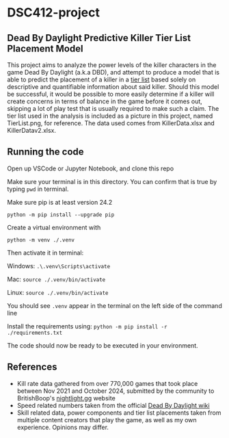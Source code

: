 # DSC412-project

## Dead By Daylight Predictive Killer Tier List Placement Model

This project aims to analyze the power levels of the killer characters in the game Dead By Daylight (a.k.a DBD), and attempt to produce a model that is able to predict the placement of a killer in a [tier list](https://en.wikipedia.org/wiki/Tier_list) based solely on descriptive and quantifiable information about said killer.
Should this model be successful, it would be possible to more easily determine if a killer will create concerns in terms of balance in the game before it comes out, skipping a lot of play test that is usually required to make such a claim.
The tier list used in the analysis is included as a picture in this project, named TierList.png, for reference. The data used comes from KillerData.xlsx and KillerDatav2.xlsx.

## Running the code

Open up VSCode or Jupyter Notebook, and clone this repo

Make sure your terminal is in this directory. You can confirm that is true by typing `pwd` in terminal.

Make sure pip is at least version 24.2

`python -m pip install --upgrade pip`

Create a virtual environment with

`python -m venv ./.venv`

Then activate it in terminal:

Windows: `.\.venv\Scripts\activate`

Mac: `source ./.venv/bin/activate`

Linux: `source ./.venv/bin/activate`

You should see `.venv` appear in the terminal on the left side of the command line

Install the requirements using:
`python -m pip install -r ./requirements.txt`

The code should now be ready to be executed in your environment.

## References

- Kill rate data gathered from over 770,000 games that took place between Nov 2021 and October 2024, submitted by the community to BritishBoop's [nightlight.gg](https://nightlight.gg/) website
- Speed related numbers taken from the official [Dead By Daylight wiki](https://deadbydaylight.fandom.com/wiki/Movement_Speeds)
- Skill related data, power components and tier list placements taken from multiple content creators that play the game, as well as my own experience. Opinions may differ.